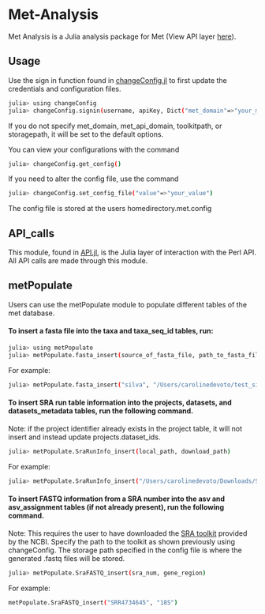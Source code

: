 # Met-Analysis

Met Analysis is a Julia analysis package for Met (View API layer [here](https://github.com/molikd/met-api)).

## Usage

Use the sign in function found in [changeConfig.jl](https://github.com/molikd/met-analysis/blob/master/src/changeConf.jl) to first update the credentials and configuration files.

```bash
julia> using changeConfig
julia> changeConfig.signin(username, apiKey, Dict("met_domain"=>"your_met_domain"), Dict("met_api_domain"=>"your_met_api_domain"), Dict("toolkitpath"=>"your_toolkitpath"), Dict("storagepath"=>"your_storagepath"))
```

If you do not specify met_domain, met_api_domain, toolkitpath, or storagepath, it will be set to the default options.

You can view your configurations with the command

```bash
julia> changeConfig.get_config()
```

If you need to alter the config file, use the command

```bash
julia> changeConfig.set_config_file("value"=>"your_value")
```
The config file is stored at the users homedirectory.met.config

## API_calls

This module, found in [API.jl](https://github.com/molikd/met-analysis/blob/master/src/API.jl), is the Julia layer of interaction with the Perl API. All API calls are made through this module. 

## metPopulate

Users can use the metPopulate module to populate different tables of the met database.

#### To insert a fasta file into the taxa and taxa_seq_id tables, run:

```bash
julia> using metPopulate
julia> metPopulate.fasta_insert(source_of_fasta_file, path_to_fasta_file)
```

For example:

```bash
julia> metPopulate.fasta_insert("silva", "/Users/carolinedevoto/test_silva.fasta")
```

#### To insert SRA run table information into the projects, datasets, and datasets_metadata tables, run the following command. 

Note: if the project identifier already exists in the project table, it will not insert and instead update projects.dataset_ids.

```bash
julia> metPopulate.SraRunInfo_insert(local_path, download_path) 
```

For example:

```bash
julia> metPopulate.SraRunInfo_insert("/Users/carolinedevoto/Downloads/SraRunTable-3.txt", "https://sra-downloadb.be-md.ncbi.nlm.nih.gov/sos1/sra-pub-run-1/SRR4734654/SRR4734654.1")

```
#### To insert FASTQ information from a SRA number into the asv and asv_assignment tables (if not already present), run the following command. 

Note: This requires the user to have downloaded the [SRA toolkit](https://github.com/ncbi/sra-tools/wiki/01.-Downloading-SRA-Toolkit) provided by the NCBI. Specify the path to the toolkit as shown previously using changeConfig. The storage path specified in the config file is where the generated .fastq files will be stored.   

```bash
julia> metPopulate.SraFASTQ_insert(sra_num, gene_region)
```

For example:

```bash
metPopulate.SraFASTQ_insert("SRR4734645", "18S")
```
